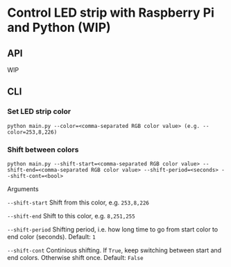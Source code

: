 # Control LED strip with Raspberry Pi and Python (WIP)

## API
WIP

## CLI
### Set LED strip color
```
python main.py --color=<comma-separated RGB color value> (e.g. --color=253,8,226)
```

### Shift between colors
```
python main.py --shift-start=<comma-separated RGB color value> --shift-end=<comma-separated RGB color value> --shift-period=<seconds> --shift-cont=<bool>
```
Arguments

`--shift-start` Shift from this color, e.g. `253,8,226`

`--shift-end` Shift to this color, e.g. `8,251,255`

`--shift-period` Shifting period, i.e. how long time to go from start color to end color (seconds). Default: `1`

`--shift-cont` Continious shifting. If `True`, keep switching between start and end colors. Otherwise shift once. Default: `False`
